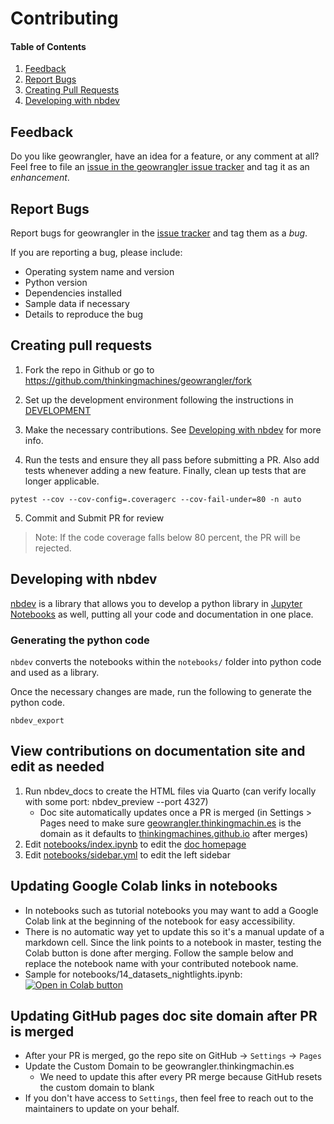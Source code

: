 # Contributing

#### Table of Contents

1. [Feedback](#feedback)
2. [Report Bugs](#report-bugs)
3. [Creating Pull Requests](#creating-pull-requests)
4. [Developing with nbdev](#developing-with-nbdev)

## Feedback

Do you like geowrangler, have an idea for a feature, or any comment at all? Feel free to file an [issue in the geowrangler issue tracker](https://github.com/thinkingmachines/geowrangler/issues) and tag it as an _enhancement_. 

## Report Bugs

Report bugs for geowrangler in the [issue tracker](https://github.com/thinkingmachines/geowrangler/issues) and tag them as a _bug_.

If you are reporting a bug, please include:

- Operating system name and version
- Python version
- Dependencies installed
- Sample data if necessary
- Details to reproduce the bug

## Creating pull requests

1. Fork the repo in Github or go to https://github.com/thinkingmachines/geowrangler/fork
2. Set up the development environment following the instructions in [DEVELOPMENT](https://github.com/thinkingmachines/geowrangler/blob/master/DEVELOPMENT.md)

3. Make the necessary contributions. See [Developing with nbdev](#developing-with-nbdev) for more info.

4. Run the tests and ensure they all pass before submitting a PR. Also add tests whenever adding a new feature. Finally, clean up tests that are longer applicable.

```
pytest --cov --cov-config=.coveragerc --cov-fail-under=80 -n auto
```

5. Commit and Submit PR for review

> Note:  If the code coverage falls below 80 percent, the PR will be rejected.
## Developing with nbdev

[nbdev](https://nbdev.fast.ai) is a library that allows you to develop a python library in [Jupyter Notebooks](https://jupyter.org/) as well, putting all your code and documentation in one place.


### Generating the python code

`nbdev` converts the notebooks within the `notebooks/` folder into python code and used as a library.

Once the necessary changes are made, run the following to generate the python code.

```
nbdev_export
```

## View contributions on documentation site and edit as needed

1. Run nbdev_docs to create the HTML files via Quarto (can verify locally with some port: nbdev_preview --port 4327)
    - Doc site automatically updates once a PR is merged (in Settings > Pages need to make sure [geowrangler.thinkingmachin.es](http://geowrangler.thinkingmachin.es/) is the domain as it defaults to [thinkingmachines.github.io](http://thinkingmachines.github.io/) after merges)
2. Edit [notebooks/index.ipynb](https://github.com/thinkingmachines/geowrangler/blob/master/notebooks/index.ipynb) to edit the [doc homepage](https://geowrangler.thinkingmachin.es/)
3. Edit [notebooks/sidebar.yml](https://github.com/thinkingmachines/geowrangler/blob/master/notebooks/sidebar.yml) to edit the left sidebar

## Updating Google Colab links in notebooks
  - In notebooks such as tutorial notebooks you may want to add a Google Colab link at the beginning of the notebook for easy accessibility.
  - There is no automatic way yet to update this so it's a manual update of a markdown cell. Since the link points to a notebook in master, testing the Colab button is done after merging. Follow the sample below and replace the notebook name with your contributed notebook name.
  - Sample for notebooks/14_datasets_nightlights.ipynb:
[![](https://colab.research.google.com/assets/colab-badge.svg "Open in Colab button")](https://colab.research.google.com/github/thinkingmachines/geowrangler/blob/master/notebooks/14_datasets_nightlights.ipynb)

## Updating GitHub pages doc site domain after PR is merged
- After your PR is merged, go the repo site on GitHub -> `Settings` -> `Pages`
- Update the Custom Domain to be geowrangler.thinkingmachin.es
  - We need to update this after every PR merge because GitHub resets the custom domain to blank
- If you don't have access to `Settings`, then feel free to reach out to the maintainers to update on your behalf.